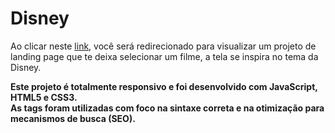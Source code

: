 # Disney
 
Ao clicar neste <a href="https://thiago-tsg.github.io/disney/html/" target="_blank">link</a>, você será redirecionado para visualizar um projeto de landing page que te deixa selecionar um filme, a tela se inspira no tema da Disney.<br>

<strong>
Este projeto é totalmente responsivo e foi desenvolvido com JavaScript, HTML5 e CSS3.<br>
As tags foram utilizadas com foco na sintaxe correta e na otimização para mecanismos de busca (SEO).
</strong>
